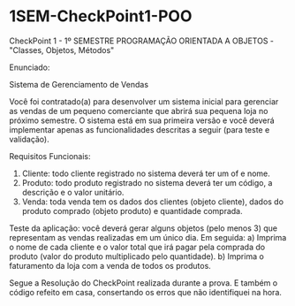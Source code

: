 # 1SEM-CheckPoint1-POO
CheckPoint 1 - 1º SEMESTRE PROGRAMAÇÃO ORIENTADA A OBJETOS - "Classes, Objetos, Métodos"

Enunciado: 

Sistema de Gerenciamento de Vendas

Você foi contratado(a) para desenvolver um sistema inicial para gerenciar as vendas de um pequeno comerciante que abrirá sua pequena loja no próximo semestre. O sistema está em sua primeira versão e você deverá implementar apenas as funcionalidades descritas a seguir (para teste e validação).

Requisitos Funcionais:
1. Cliente: todo cliente registrado no sistema deverá ter um of e nome.
2. Produto: todo produto registrado no sistema deverá ter um código, a descrição e o valor unitário.
3. Venda: toda venda tem os dados dos clientes (objeto cliente), dados do produto comprado (objeto produto) e quantidade comprada.

Teste da aplicação: você deverá gerar alguns objetos (pelo menos 3) que representam as vendas realizadas em um único dia. Em seguida:
a) Imprima o nome de cada cliente e o valor total que irá pagar pela comprada do produto (valor do produto multiplicado pelo quantidade).
b) Imprima o faturamento da loja com a venda de todos os produtos.

Segue a Resolução do CheckPoint realizada durante a prova. E também o código refeito em casa, consertando os erros que não identifiquei na hora.
